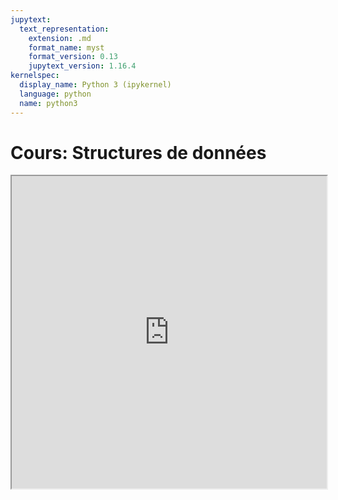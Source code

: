 ```yaml
---
jupytext:
  text_representation:
    extension: .md
    format_name: myst
    format_version: 0.13
    jupytext_version: 1.16.4
kernelspec:
  display_name: Python 3 (ipykernel)
  language: python
  name: python3
---
```


# Cours: Structures de données

<iframe src=https://mozilla.github.io/pdf.js/web/viewer.html?file=https://raw.githubusercontent.com/tcanta/itc2a/master/cours/cours_structures.pdf#zoom=page-fit&pagemode=none height=500 width=100% allowfullscreen></iframe>
